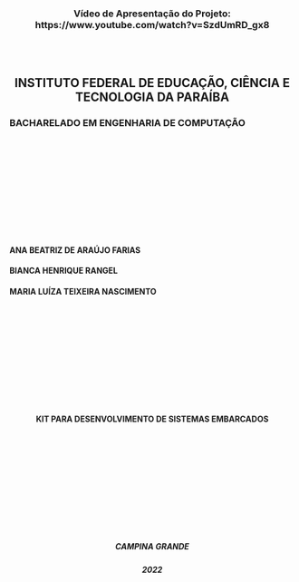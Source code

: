 <br><br>
<h3><center>Vídeo de Apresentação do Projeto: https://www.youtube.com/watch?v=SzdUmRD_gx8</center></h3>
<br><br>
<h2><center>INSTITUTO FEDERAL DE EDUCAÇÃO, CIÊNCIA E TECNOLOGIA DA PARAÍBA</center></h2>
<h3>BACHARELADO EM ENGENHARIA DE COMPUTAÇÃO</center></h3>
<br><br>
<br><br>
<br><br>
<br><br>
<br><br>
<h4>ANA BEATRIZ DE ARAÚJO FARIAS</h4>
<h4>BIANCA HENRIQUE RANGEL</h4>
<h4>MARIA LUÍZA TEIXEIRA NASCIMENTO</h4>
<br><br>
<br><br>
<br><br>
<br><br>
<br><br>
<h4><center>KIT PARA DESENVOLVIMENTO DE SISTEMAS EMBARCADOS</center></h4>
<br><br>
<br><br>
<br><br>
<br><br>
<br><br>
<h5><center>CAMPINA GRANDE</center></h5>
<h5><center>2022</center></h5>
